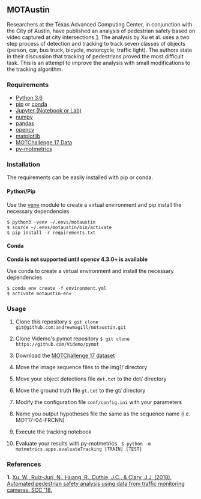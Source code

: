 ## MOTAustin

Researchers at the Texas Advanced Computing Center, in conjunction with the City of Austin, have published an analysis of pedestrian safety based on video captured at city intersections [1](#austin). The analysis by Xu et al. uses a two step process of detection and tracking to track seven classes of objects (person, car, bus truck, bicycle, motorcycle, traffic light). The authors state in their discussion that tracking of pedestrians proved the most difficult task. This is an attempt to improve the analysis with small modifications to the tracking algorithm.

### Requirements

* [Python 3.6](https://wiki.python.org/moin/BeginnersGuide/Download)
* [pip](https://pip.pypa.io/en/stable/installing/) or [conda](https://docs.conda.io/projects/conda/en/latest/user-guide/install/)
* [Jupyter (Notebook or Lab)](https://jupyter.org/install)
* [numpy](https://numpy.org/)
* [pandas](https://pandas.pydata.org/)
* [opencv](https://opencv.org/)
* [matplotlib](https://matplotlib.org/3.1.1/index.html)
* [MOTChallenge 17 Data](https://motchallenge.net/data/MOT17/)
* [py-motmetrics](https://github.com/cheind/py-motmetrics)

### Installation

The requirements can be easily installed with pip or conda.

#### Python/Pip
Use the [venv](https://docs.python.org/3/library/venv.html) module to create a virtual environment and pip install the necessary dependencies

```
$ python3 -venv ~/.envs/motaustin
$ source ~/.envs/motaustin/bin/activate
$ pip install -r requirements.txt
```

#### Conda
**Conda is not supported until opencv 4.3.0+ is available**

Use conda to create a virtual environment and install the necessary dependencies

```
$ conda env create -f environment.yml
$ activate motaustin-env
```

### Usage

1. Clone this repository ```$ git clone git@github.com:andrewmagill/motaustin.git```

2. Clone Videmo's pymot repository ```$ git clone https://github.com/Videmo/pymot```

3. Download the [MOTChallenge 17 dataset](https://motchallenge.net/data/MOT17/)

4. Move the image sequence files to the img1/ directory

5. Move your object detections file ```det.txt``` to the det/ directory

6. Move the ground truth file ```gt.txt``` to the gt/ directory

7. Modify the configuration file ```conf/config.ini``` with your parameters

8. Name you output hypotheses file the same as the sequence name (i.e. MOT17-04-FRCNN)

9. Execute the tracking notebook

10. Evaluate your results with py-motmetrics ``` $ python -m motmetrics.apps.evaluateTracking [TRAIN] [TEST]```

### References

<b id="austin">1.</b> [Xu, W., Ruiz-Juri, N., Huang, R., Duthie, J.C., & Clary, J.J. (2018). Automated pedestrian safety analysis using data from traffic monitoring cameras. SCC '18.](https://dl.acm.org/doi/10.1145/3236461.3241972)
